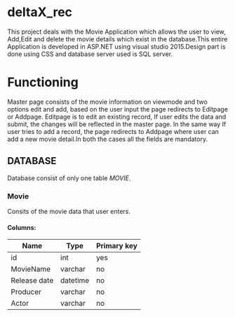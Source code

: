 # deltaX_rec
This project deals with the Movie Application which allows the user to view, Add,Edit and delete the movie details which exist in the database.This entire Application is developed in ASP.NET using visual studio 2015.Design part is done using CSS and database server used is SQL server.

 # Functioning 
 Master page consists of the movie information on viewmode and two options edit and add, based on the user input the page redirects to Editpage or  Addpage. Editpage is to edit an existing record, If user edits the data and submit, the changes will be reflected in the master page. In the same way If user tries to add a record, the page redirects to Addpage where user can add a new movie detail.In both the cases all the fields are mandatory.

## DATABASE
Database consist of only one table *MOVIE*.
### Movie
Consits of the movie data that user enters.

#### Columns:

|       Name         |Type                           |Primary key                  |
|-----------------|-------------------------------|-----------------------------|
|id                |int                       |yes                        |     
|MovieName         |varchar                      |no                         |
|Release date      |datetime                     |no                         |
|Producer          |varchar                      |no                         |
|Actor             |varchar                      |no                         |
